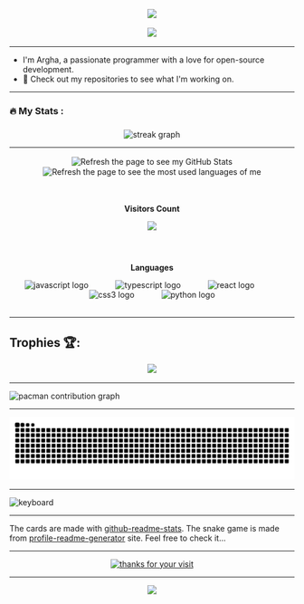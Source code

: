 <p align="center">
  <img src="https://capsule-render.vercel.app/api?type=waving&color=gradient&height=90"/>
</p>

<div align="center">
  <picture>
      <source media="(prefers-color-scheme: dark)" srcset="https://readme-typing-svg.herokuapp.com?font=Fira+Code&weight=700&size=30&pause=200&color=C0FFFA&center=true&vCenter=true&width=500&height=100&lines=Hi+%F0%9F%91%8B%F0%9F%91%8B" />
      <img src="https://readme-typing-svg.herokuapp.com?font=Fira+Code&weight=700&size=30&pause=200&color=5C0F37&center=true&vCenter=true&width=500&height=100&lines=Hi+%F0%9F%91%8B%F0%9F%91%8B" />
  </picture>
</div>


---

  - I'm Argha, a passionate programmer with a love for open-source development.
  - 🚀 Check out my repositories to see what I'm working on.
---

###

<h3 align="left">🔥   My Stats :</h3>

###

<div align="center">
  <img src="https://streak-stats.demolab.com?user=arg387&theme=prussian&hide_border=true&border_radius=5" height="220" alt="streak graph"  />
</div>

---

<div align="center">
  <picture>
    <source
        srcset="https://github-stats-ebon-three.vercel.app/api?username=arg387&hide_title=false&hide_rank=false&show_icons=true&include_all_commits=true&count_private=true&disable_animations=false&theme=dracula&locale=en&hide_border=false&order=1"
        media="(prefers-color-scheme: dark)"
    />
    <source
        srcset="https://github-stats-ebon-three.vercel.app/api?username=arg387&hide_title=false&hide_rank=false&show_icons=true&include_all_commits=true&count_private=true&disable_animations=false&theme=cobalt&locale=en&hide_border=false&order=1&text_color=2A0072"
        media="(prefers-color-scheme: light)"
    />
    <img
        alt="Refresh the page to see my GitHub Stats"
        height="190px" align="center"
        src="https://github-stats-ebon-three.vercel.app/api?username=arg387&show_icons=true"
    />
  </picture>
  <picture>
    <source
        srcset="https://github-stats-ebon-three.vercel.app/api/top-langs?username=arg387&layout=compact&hide_title=false&hide=jupyter%20notebook&theme=tokyonight&bg_color=421A38"
        media="(prefers-color-scheme: dark)"
    />
    <source
        srcset="https://github-stats-ebon-three.vercel.app/api/top-langs?username=arg387&layout=compact&hide_title=false&hide=jupyter%20notebook&theme=cobalt&bg_color=f1faee&text_color=2A0072"
        media="(prefers-color-scheme: light)"
    />
    <img
        alt="Refresh the page to see the most used languages of me"
        height="190px" align="center"
        src="https://github-stats-ebon-three.vercel.app/api/top-langs?username=arg387&layout=compact&hide=jupyter%20notebook"
    />
  </picture>
</div> 

<br>

<div align="center">
  <br><p align="centre"><b>Visitors Count</b></p>  
  <img src="https://visitor-badge.laobi.icu/badge?page_id=arg387.arg387&left_color=red&right_color=%23ff006e"  />
  <br> 
</div>


###

<div align="center">
  <br><p align="centre"><b>Languages</b></p>  
  <img src="https://cdn.jsdelivr.net/gh/devicons/devicon/icons/javascript/javascript-original.svg" height="40" alt="javascript logo"   />
  <img width="40" />
  <img src="https://cdn.jsdelivr.net/gh/devicons/devicon/icons/typescript/typescript-original.svg" height="40" alt="typescript logo"  />
  <img width="40" />
  <img src="https://cdn.jsdelivr.net/gh/devicons/devicon/icons/react/react-original.svg" height="40" alt="react logo"  />
  <img width="40" />
  <img src="https://cdn.jsdelivr.net/gh/devicons/devicon/icons/css3/css3-original.svg" height="40" alt="css3 logo"  />
  <img width="40" />
  <img src="https://cdn.jsdelivr.net/gh/devicons/devicon/icons/python/python-original.svg" height="40" alt="python logo"  />

</div>
<br>
<hr>

## Trophies 🏆:

<p align='center'>
<img src="https://github-profile-trophy.vercel.app/?username=arg387&theme=dracula&no-frame=true&margin-w=15&margin-h=15">
</p>

---
<div>
  <picture>
    <source media="(prefers-color-scheme: dark)" srcset="https://raw.githubusercontent.com/arg387/arg387/output/pacman-contribution-graph-dark.svg">
    <source media="(prefers-color-scheme: light)" srcset="https://raw.githubusercontent.com/arg387/arg387/output/pacman-contribution-graph.svg">
    <img alt="pacman contribution graph" src="https://raw.githubusercontent.com/arg387/arg387/output/pacman-contribution-graph.svg">
  </picture>
</div>

---
<img src="https://raw.githubusercontent.com/arg387/arg387/output/snake.svg" alt="Snake animation" />

---

<img alt="keyboard" src="https://github.com/user-attachments/assets/bb94fa88-9318-4fd2-848f-e946b49364dd" height = "500px" width = "800px"/>


---

The cards are made with [github-readme-stats](https://github.com/anuraghazra/github-readme-stats). The snake game is made from [profile-readme-generator](https://profile-readme-generator.com) site. Feel free to check it...

---


<div align="center">
    <a href="https://git.io/typing-svg">
        <img alt="thanks for your visit" src="https://readme-typing-svg.herokuapp.com?font=Roboto+Slab&color=%237E3ACE&size=24&center=true&vCenter=true&width=300&lines=Thanks+for+your+visit!" >
    </a>
</div>

---

<p align="center">
  <img src="https://capsule-render.vercel.app/api?type=waving&color=gradient&height=90"/>
</p>
